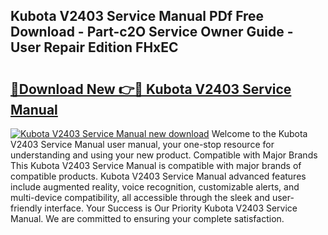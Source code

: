 ## Kubota V2403 Service Manual PDf Free Download - Part-c2O Service Owner Guide - User Repair Edition FHxEC

# <h2><a href="http://bc91090.oget.top/?id=Kubota+V2403+Service+Manual">🔗Download New 👉🔴 Kubota V2403 Service Manual</a></h2>

[![Kubota V2403 Service Manual new download](https://i.imgur.com/5g1atiW.png)](http://bc91090.oget.top/?id=Kubota+V2403+Service+Manual)
Welcome to the Kubota V2403 Service Manual user manual, your one-stop resource for understanding and using your new product. Compatible with Major Brands This Kubota V2403 Service Manual is compatible with major brands of compatible products. Kubota V2403 Service Manual advanced features include augmented reality, voice recognition, customizable alerts, and multi-device compatibility, all accessible through the sleek and user-friendly interface. Your Success is Our Priority Kubota V2403 Service Manual. We are committed to ensuring your complete satisfaction.
